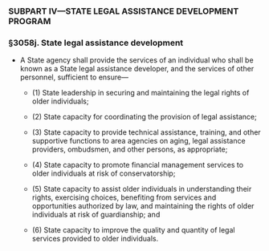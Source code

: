 ### SUBPART IV—STATE LEGAL ASSISTANCE DEVELOPMENT PROGRAM

### §3058j. State legal assistance development
* A State agency shall provide the services of an individual who shall be known as a State legal assistance developer, and the services of other personnel, sufficient to ensure—

  * (1) State leadership in securing and maintaining the legal rights of older individuals;

  * (2) State capacity for coordinating the provision of legal assistance;

  * (3) State capacity to provide technical assistance, training, and other supportive functions to area agencies on aging, legal assistance providers, ombudsmen, and other persons, as appropriate;

  * (4) State capacity to promote financial management services to older individuals at risk of conservatorship;

  * (5) State capacity to assist older individuals in understanding their rights, exercising choices, benefiting from services and opportunities authorized by law, and maintaining the rights of older individuals at risk of guardianship; and

  * (6) State capacity to improve the quality and quantity of legal services provided to older individuals.